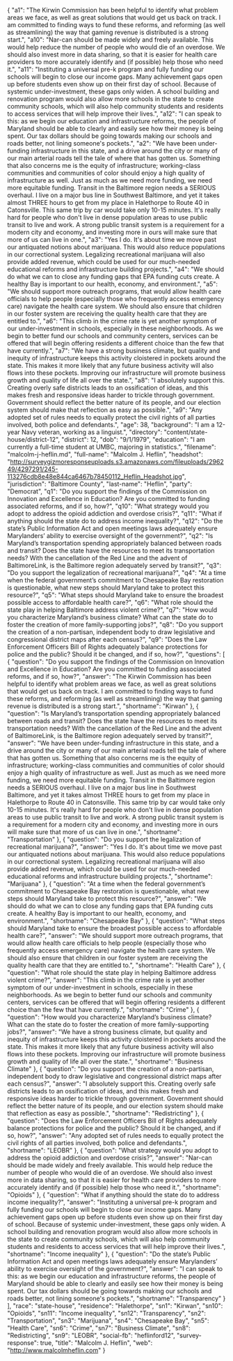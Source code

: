 {
  "a1": "The Kirwin Commission has been helpful to identify what problem areas we face, as well as great solutions that would get us back on track. I am committed to finding ways to fund these reforms, and reforming (as well as streamlining) the way that gaming revenue is distributed is a strong start.",
  "a10": "Nar-can should be made widely and freely available. This would help reduce the number of people who would die of an overdose. We should also invest more in data sharing, so that it is easier for health care providers to more accurately identify and (if possible) help those who need it.",
  "a11": "Instituting a universal pre-k program and fully funding our schools will begin to close our income gaps. Many achievement gaps open up before students even show up on their first day of school. Because of systemic under-investment, these gaps only widen. A school building and renovation program would also allow more schools in the state to create community schools, which will also help community students and residents to access services that will help improve their lives.",
  "a12": "I can speak to this: as we begin our education and infrastructure reforms, the people of Maryland should be able to clearly and easily see how their money is being spent. Our tax dollars should be going towards making our schools and roads better, not lining someone's pockets.",
  "a2": "We have been under-funding infrastructure in this state, and a drive around the city or many of our main arterial roads tell the tale of where that has gotten us. Something that also concerns me is the equity of infrastructure; working-class communities and communities of color should enjoy a high quality of infrastructure as well. Just as much as we need more funding, we need more equitable funding.  Transit in the Baltimore region needs a SERIOUS overhaul. I live on a major bus line in Southwest Baltimore, and yet it takes almost THREE hours to get from my place in Halethorpe to Route 40 in Catonsville. This same trip by car would take only 10-15 minutes. It's really hard for people who don't live in dense population areas to use public transit to live and work. A strong public transit system is a requirement for a modern city and economy, and investing more in ours will make sure that more of us can live in one.",
  "a3": "Yes I do. It's about time we move past our antiquated notions about marijuana. This would also reduce populations in our correctional system. Legalizing recreational marijuana will also provide added revenue, which could be used for our much-needed educational reforms and infrastructure building projects.",
  "a4": "We should do what we can to close any funding gaps that EPA funding cuts create. A healthy Bay is important to our health, economy, and environment.",
  "a5": "We should support more outreach programs, that would allow health care officials to help people (especially those who frequently access emergency care) navigate the health care system. We should also ensure that children in our foster system are receiving the quality health care that they are entitled to.",
  "a6": "This climb in the crime rate is yet another symptom of our under-investment in schools, especially in these neighborhoods. As we begin to better fund our schools and community centers, services can be offered that will begin offering residents a different choice than the few that have currently.",
  "a7": "We have a strong business climate, but quality and inequity of infrastructure keeps this activity cloistered in pockets around the state. This makes it more likely that any future business activity will also flows into these pockets. Improving our infrastructure will promote business growth and quality of life all over the state.",
  "a8": "I absolutely support this. Creating overly safe districts leads to an ossification of ideas, and this makes fresh and responsive ideas harder to trickle through government. Government should reflect the better nature of its people, and our election system should make that reflection as easy as possible.",
  "a9": "Any adopted set of rules needs to equally protect the civil rights of all parties involved,  both police and defendants.",
  "age": 38,
  "background": "I am a 12-year Navy veteran, working as a linguist.",
  "directory": "content/state-house/district-12",
  "district": 12,
  "dob": "9/1/1979",
  "education": "I am currently a full-time student at UMBC, majoring in statistics.",
  "filename": "malcolm-j-heflin.md",
  "full-name": "Malcolm J. Heflin",
  "headshot": "http://surveygizmoresponseuploads.s3.amazonaws.com/fileuploads/296249/4297291/245-113276cdb8e48e844ca6467b78450112_Heflin_Headshot.jpg",
  "jurisdiction": "Baltimore County",
  "last-name": "Heflin",
  "party": "Democrat",
  "q1": "Do you support the findings of the Commission on Innovation and Excellence in Education? Are you committed to funding associated reforms, and if so, how?",
  "q10": "What strategy would you adopt to address the opioid addiction and overdose crisis?",
  "q11": "What if anything should the state do to address income inequality?",
  "q12": "Do the state’s Public Information Act and open meetings laws adequately ensure Marylanders’ ability to exercise oversight of the government?",
  "q2": "Is Maryland’s transportation spending appropriately balanced between roads and transit? Does the state have the resources to meet its transportation needs? With the cancellation of the Red Line and the advent of BaltimoreLink, is the Baltimore region adequately served by transit?",
  "q3": "Do you support the legalization of recreational marijuana?",
  "q4": "At a time when the federal government’s commitment to Chesapeake Bay restoration is questionable, what new steps should Maryland take to protect this resource?",
  "q5": "What steps should Maryland take to ensure the broadest possible access to affordable health care?",
  "q6": "What role should the state play in helping Baltimore address violent crime?",
  "q7": "How would you characterize Maryland’s business climate? What can the state do to foster the creation of more family-supporting jobs?",
  "q8": "Do you support the creation of a non-partisan, independent body to draw legislative and congressional district maps after each census?",
  "q9": "Does the Law Enforcement Officers Bill of Rights adequately balance protections for police and the public? Should it be changed, and if so, how?",
  "questions": [
    {
      "question": "Do you support the findings of the Commission on Innovation and Excellence in Education? Are you committed to funding associated reforms, and if so, how?",
      "answer": "The Kirwin Commission has been helpful to identify what problem areas we face, as well as great solutions that would get us back on track. I am committed to finding ways to fund these reforms, and reforming (as well as streamlining) the way that gaming revenue is distributed is a strong start.",
      "shortname": "Kirwan"
    },
    {
      "question": "Is Maryland’s transportation spending appropriately balanced between roads and transit? Does the state have the resources to meet its transportation needs? With the cancellation of the Red Line and the advent of BaltimoreLink, is the Baltimore region adequately served by transit?",
      "answer": "We have been under-funding infrastructure in this state, and a drive around the city or many of our main arterial roads tell the tale of where that has gotten us. Something that also concerns me is the equity of infrastructure; working-class communities and communities of color should enjoy a high quality of infrastructure as well. Just as much as we need more funding, we need more equitable funding.  Transit in the Baltimore region needs a SERIOUS overhaul. I live on a major bus line in Southwest Baltimore, and yet it takes almost THREE hours to get from my place in Halethorpe to Route 40 in Catonsville. This same trip by car would take only 10-15 minutes. It's really hard for people who don't live in dense population areas to use public transit to live and work. A strong public transit system is a requirement for a modern city and economy, and investing more in ours will make sure that more of us can live in one.",
      "shortname": "Transportation"
    },
    {
      "question": "Do you support the legalization of recreational marijuana?",
      "answer": "Yes I do. It's about time we move past our antiquated notions about marijuana. This would also reduce populations in our correctional system. Legalizing recreational marijuana will also provide added revenue, which could be used for our much-needed educational reforms and infrastructure building projects.",
      "shortname": "Marijuana"
    },
    {
      "question": "At a time when the federal government’s commitment to Chesapeake Bay restoration is questionable, what new steps should Maryland take to protect this resource?",
      "answer": "We should do what we can to close any funding gaps that EPA funding cuts create. A healthy Bay is important to our health, economy, and environment.",
      "shortname": "Chesapeake Bay"
    },
    {
      "question": "What steps should Maryland take to ensure the broadest possible access to affordable health care?",
      "answer": "We should support more outreach programs, that would allow health care officials to help people (especially those who frequently access emergency care) navigate the health care system. We should also ensure that children in our foster system are receiving the quality health care that they are entitled to.",
      "shortname": "Health Care"
    },
    {
      "question": "What role should the state play in helping Baltimore address violent crime?",
      "answer": "This climb in the crime rate is yet another symptom of our under-investment in schools, especially in these neighborhoods. As we begin to better fund our schools and community centers, services can be offered that will begin offering residents a different choice than the few that have currently.",
      "shortname": "Crime"
    },
    {
      "question": "How would you characterize Maryland’s business climate? What can the state do to foster the creation of more family-supporting jobs?",
      "answer": "We have a strong business climate, but quality and inequity of infrastructure keeps this activity cloistered in pockets around the state. This makes it more likely that any future business activity will also flows into these pockets. Improving our infrastructure will promote business growth and quality of life all over the state.",
      "shortname": "Business Climate"
    },
    {
      "question": "Do you support the creation of a non-partisan, independent body to draw legislative and congressional district maps after each census?",
      "answer": "I absolutely support this. Creating overly safe districts leads to an ossification of ideas, and this makes fresh and responsive ideas harder to trickle through government. Government should reflect the better nature of its people, and our election system should make that reflection as easy as possible.",
      "shortname": "Redistricting"
    },
    {
      "question": "Does the Law Enforcement Officers Bill of Rights adequately balance protections for police and the public? Should it be changed, and if so, how?",
      "answer": "Any adopted set of rules needs to equally protect the civil rights of all parties involved,  both police and defendants.",
      "shortname": "LEOBR"
    },
    {
      "question": "What strategy would you adopt to address the opioid addiction and overdose crisis?",
      "answer": "Nar-can should be made widely and freely available. This would help reduce the number of people who would die of an overdose. We should also invest more in data sharing, so that it is easier for health care providers to more accurately identify and (if possible) help those who need it.",
      "shortname": "Opioids"
    },
    {
      "question": "What if anything should the state do to address income inequality?",
      "answer": "Instituting a universal pre-k program and fully funding our schools will begin to close our income gaps. Many achievement gaps open up before students even show up on their first day of school. Because of systemic under-investment, these gaps only widen. A school building and renovation program would also allow more schools in the state to create community schools, which will also help community students and residents to access services that will help improve their lives.",
      "shortname": "Income inequality"
    },
    {
      "question": "Do the state’s Public Information Act and open meetings laws adequately ensure Marylanders’ ability to exercise oversight of the government?",
      "answer": "I can speak to this: as we begin our education and infrastructure reforms, the people of Maryland should be able to clearly and easily see how their money is being spent. Our tax dollars should be going towards making our schools and roads better, not lining someone's pockets.",
      "shortname": "Transparency"
    }
  ],
  "race": "state-house",
  "residence": "Halethorpe",
  "sn1": "Kirwan",
  "sn10": "Opioids",
  "sn11": "Income inequality",
  "sn12": "Transparency",
  "sn2": "Transportation",
  "sn3": "Marijuana",
  "sn4": "Chesapeake Bay",
  "sn5": "Health Care",
  "sn6": "Crime",
  "sn7": "Business Climate",
  "sn8": "Redistricting",
  "sn9": "LEOBR",
  "social-fb": "heflinford12",
  "survey-response": true,
  "title": "Malcolm J. Heflin",
  "web": "http://www.malcolmheflin.com"
}
